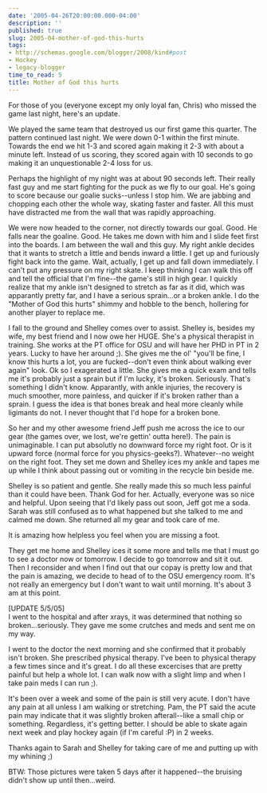 ```yaml
---
date: '2005-04-26T20:00:00.000-04:00'
description: ''
published: true
slug: 2005-04-mother-of-god-this-hurts
tags:
- http://schemas.google.com/blogger/2008/kind#post
- Hockey
- legacy-blogger
time_to_read: 5
title: Mother of God this hurts
---
```


For those of you (everyone except my only loyal fan, Chris) who missed the game last night, here's an update.

We played the same team that destroyed us our first game this quarter. The pattern continued last night. We were down 0-1 within the first minute. Towards the end we hit 1-3 and scored again making it 2-3 with about a minute left. Instead of us scoring, they scored again with 10 seconds to go making it an unquestionable 2-4 loss for us.

Perhaps the highlight of my night was at about 90 seconds left. Their really fast guy and me start fighting for the puck as we fly to our goal. He's going to score because our goalie sucks--unless I stop him. We are jabbing and chopping each other the whole way, skating faster and faster. All this must have distracted me from the wall that was rapidly approaching.

We were now headed to the corner, not directly towards our goal. Good. He falls near the goaline. Good. He takes me down with him and I slide feet first into the boards. I am between the wall and this guy. My right ankle decides that it wants to stretch a little and bends inward a little. I get up and furiously fight back into the game. Wait, actually, I get up and fall down immediately. I can't put any pressure on my right skate. I keep thinking I can walk this off and tell the official that I'm fine--the game's still in high gear. I quickly realize that my ankle isn't designed to stretch as far as it did, which was apparantly pretty far, and I have a serious sprain...or a broken ankle. I do the "Mother of God this hurts" shimmy and hobble to the bench, hollering for another player to replace me.

I fall to the ground and Shelley comes over to assist. Shelley is, besides my wife, my best friend and I now owe her HUGE. She's a physical therapist in training. She works at the PT office for OSU and will have her PHD in PT in 2 years. Lucky to have her around ;). She gives me the ol' "you'll be fine, I know this hurts a lot, you are fucked--don't even think about walking ever again" look. Ok so I exagerated a little. She gives me a quick exam and tells me it's probably just a sprain but if I'm lucky, it's broken. Seriously. That's something I didn't know. Apparantly, with ankle injuries, the recovery is much smoother, more painless, and quicker if it's broken rather than a sprain. I guess the idea is that bones break and heal more cleanly while ligimants do not. I never thought that I'd hope for a broken bone.

So her and my other awesome friend Jeff push me across the ice to our gear (the games over, we lost, we're gettin' outta here!). The pain is unimaginable. I can put absolutly no downward force my right foot. Or is it upward force (normal force for you physics-geeks?). Whatever--no weight on the right foot. They set me down and Shelley ices my ankle and tapes me up while I think about passing out or vomiting in the recycle bin beside me.

Shelley is so patient and gentle. She really made this so much less painful than it could have been. Thank God for her. Actually, everyone was so nice and helpful. Upon seeing that I'd likely pass out soon, Jeff got me a soda. Sarah was still confused as to what happened but she talked to me and calmed me down. She returned all my gear and took care of me.

It is amazing how helpless you feel when you are missing a foot.

They get me home and Shelley ices it some more and tells me that I must go to see a doctor now or tomorrow. I decide to go tomorrow and sit it out. Then I reconsider and when I find out that our copay is pretty low and that the pain is amazing, we decide to head of to the OSU emergency room. It's not really an emergency but I don't want to wait until morning. It's about 3 am at this point.

[UPDATE 5/5/05]<br />I went to the hospital and after xrays, it was determined that nothing so broken...seriously. They gave me some crutches and meds and sent me on my way.

I went to the doctor the next morning and she confirmed that it probably isn't broken. She prescribed physical therapy. I've been to physical therapy a few times since and it's great. I do all these excercises that are pretty painful but help a whole lot. I can walk now with a slight limp and when I take pain meds I can run ;).

It's been over a week and some of the pain is still very acute. I don't have any pain at all unless I am walking or stretching. Pam, the PT said the acute pain may indicate that it was slightly broken afterall--like a small chip or something. Regardless, it's getting better. I should be able to skate again next week and play hockey again (if I'm careful :P) in 2 weeks.

Thanks again to Sarah and Shelley for taking care of me and putting up with my whining ;)

BTW: Those pictures were taken 5 days after it happened--the bruising didn't show up until then...weird.